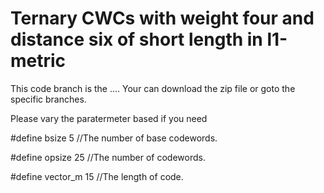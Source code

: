# Ternary CWCs with weight four and distance six of short length in l1-metric

This code branch is the ....
Your can download the zip file or goto the specific branches.


Please vary the paratermeter based if you need

#define bsize 5      //The number of base codewords.

#define opsize 25     //The number of codewords.

#define vector_m  15  //The length of code.
